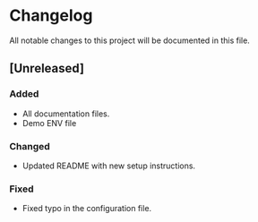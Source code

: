 # Changelog

All notable changes to this project will be documented in this file.

## [Unreleased]

### Added

- All documentation files.
- Demo ENV file

### Changed

- Updated README with new setup instructions.

### Fixed

- Fixed typo in the configuration file.

<!-- ## [1.0.0] - 2023-10-05

### Added

- Initial release of the project.

### Changed

- N/A

### Fixed

- N/A -->
